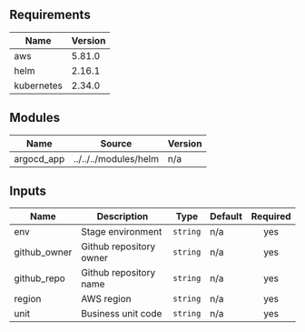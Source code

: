 <!-- BEGIN_TF_DOCS -->
## Requirements

| Name | Version |
|------|---------|
| aws | 5.81.0 |
| helm | 2.16.1 |
| kubernetes | 2.34.0 |

## Modules

| Name | Source | Version |
|------|--------|---------|
| argocd\_app | ../../../modules/helm | n/a |

## Inputs

| Name | Description | Type | Default | Required |
|------|-------------|------|---------|:--------:|
| env | Stage environment | `string` | n/a | yes |
| github\_owner | Github repository owner | `string` | n/a | yes |
| github\_repo | Github repository name | `string` | n/a | yes |
| region | AWS region | `string` | n/a | yes |
| unit | Business unit code | `string` | n/a | yes |
<!-- END_TF_DOCS -->